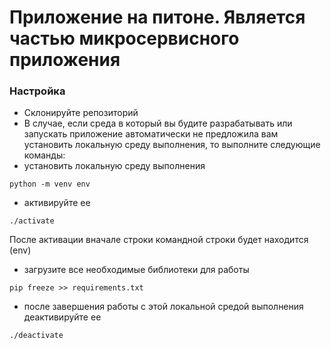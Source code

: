 # Приложение на питоне. Является частью микросервисного приложения

### Настройка
* Склонируйте репозиторий
* В случае, если среда в который вы будите разрабатывать или запускать приложение автоматически не предложила вам установить локальную среду выполнения, то выполните следующие команды:
* установить локальную среду выполнения
```
python -m venv env

```
* активируйте ее
```
./activate

```
После активации вначале строки командной строки будет находится (env)
* загрузите все необходимые библиотеки для работы
```
pip freeze >> requirements.txt

```
* после завершения работы с этой локальной средой выполнения деактивируйте ее
```
./deactivate

```
